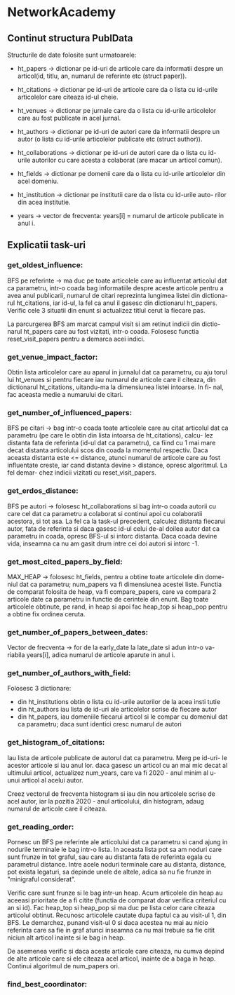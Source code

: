 # NetworkAcademy

## Continut structura PublData

Structurile de date folosite sunt urmatoarele:

* ht_papers -> dictionar pe id-uri de articole care da informatii despre un
articol(id, titlu, an, numarul de referinte etc (struct paper)).

* ht_citations -> dictionar pe id-uri de articole care da o lista cu id-urile
articolelor care citeaza id-ul cheie.

* ht_venues -> dictionar pe jurnale care da o lista cu id-urile articolelor
care au fost publicate in acel jurnal.

* ht_authors -> dictionar pe id-uri de autori care da informatii despre un
autor (o lista cu id-urile articolelor publicate etc (struct author)).

* ht_collaborations -> dictionar pe id-uri de autori care da o lista cu id-
urile autorilor cu care acesta a colaborat (are macar un articol comun).

* ht_fields -> dictionar pe domenii care da o lista cu id-urile articolelor
din acel domeniu.

* ht_institution -> dictionar pe institutii care da o lista cu id-urile auto-
rilor din acea institutie.

* years -> vector de frecventa: years\[i\] = numarul de articole publicate in
anul i.

## Explicatii task-uri

### get_oldest_influence:

BFS pe referinte -> ma duc pe toate articolele care au influentat articolul
dat ca parametru, intr-o coada bag informatiile despre aceste articole pentru a
avea anul publicarii, numarul de citari reprezinta lungimea listei din dictiona-
rul ht_citations, iar id-ul, la fel ca anul il gasesc din dictionarul ht_papers.
Verific cele 3 situatii din enunt si actualizez titlul cerut la fiecare pas.

La parcurgerea BFS am marcat campul visit si am retinut indicii din dictio-
narul ht_papers care au fost vizitati, intr-o coada. Folosesc functia
reset_visit_papers pentru a demarca acei indici.


### get_venue_impact_factor:

Obtin lista articolelor care au aparul in jurnalul dat ca parametru, cu aju
torul lui ht_venues si pentru fiecare iau numarul de articole care il citeaza,
din dictionarul ht_citations, uitandu-ma la dimensiunea listei intoarse. In fi-
nal, fac aceasta medie a numarului de citari.


### get_number_of_influenced_papers:

BFS pe citari -> bag intr-o coada toate articolele care au citat articolul
dat ca parametru (pe care le obtin din lista intoarsa de ht_citations), calcu-
lez distanta fata de referinta (id-ul dat ca parametru), ca fiind cu 1 mai mare
decat distanta articolului scos din coada la momentul respectiv. Daca aceasta
distanta este <= distance, atunci numarul de articole care au fost influentate
creste, iar cand distanta devine > distance, opresc algoritmul. La fel demar-
chez indicii vizitati cu reset_visit_papers.


### get_erdos_distance:

BFS pe autori -> folosesc ht_collaborations si bag intr-o coada autorii cu
care cel dat ca parametru a colaborat si continui apoi cu colaboratii acestora,
si tot asa. La fel ca la task-ul precedent, calculez distanta fiecarui autor,
fata de referinta si daca gasesc id-ul celui de-al doilea autor dat ca parametru
in coada, opresc BFS-ul si intorc distanta. Daca coada devine vida, inseamna ca
nu am gasit drum intre cei doi autori si intorc -1.


### get_most_cited_papers_by_field:

MAX_HEAP -> folosesc ht_fields, pentru a obtine toate articolele din dome-
niul dat ca parametru; num_papers va fi dimensiunea acestei liste. Functia de
comparat folosita de heap, va fi compare_papers, care va compara 2 articole date
ca parametru in functie de cerintele din enunt. Bag toate articolele obtinute,
pe rand, in heap si apoi fac heap_top si heap_pop pentru a obtine fix ordinea
ceruta.


### get_number_of_papers_between_dates:

Vector de frecventa -> for de la early_date la late_date si adun intr-o va-
riabila years\[i\], adica numarul de articole aparute in anul i.


### get_number_of_authors_with_field:

Folosesc 3 dictionare:
* din ht_institutions obtin o lista cu id-urile autorilor de la acea insti
tutie
* din ht_authors iau lista de id-uri ale articolelor scrise de fiecare autor
* din ht_papers, iau domeniile fiecarui articol si le compar cu domeniul
dat ca parametru; daca sunt identici cresc numarul de autori


### get_histogram_of_citations:

Iau lista de articole publicate de autorul dat ca parametru. Merg pe id-uri-
le acestor articole si iau anul lor. daca gasesc un articol cu an mai mic decat
al ultimului articol, actualizez num_years, care va fi 2020 - anul minim al u-
unui articol al acelui autor.

Creez vectorul de frecventa histogram si iau din nou articolele scrise de
acel autor, iar la pozitia 2020 - anul articolului, din histogram, adaug numarul
de articole care il citeaza.


### get_reading_order:

Pornesc un BFS pe referinte ale articolului dat ca parametru si cand ajung
in nodurile terminale le bag intr-o lista. In aceasta lista pot sa am noduri
care sunt frunze in tot graful, sau care au distanta fata de referinta egala cu
parametrul distance. Intre acele noduri terminale care au distanta, distance,
pot exista legaturi, sa depinde unele de altele, adica sa nu fie frunze in
"minigraful considerat".

Verific care sunt frunze si le bag intr-un heap. Acum articolele din heap au
aceeasi prioritate de a fi citite (functia de comparat doar verifica criteriul
cu an si id). Fac heap_top si heap_pop si ma duc pe lista celor care citeaza
articolul obtinut. Recunosc articolele cautate dupa faptul ca au visit-ul 1,
din BFS. Le demarchez, punand visit-ul 0 si daca acestea nu mai au nicio
referinta care sa fie in graf atunci inseamna ca nu mai trebuie sa fie citit
niciun alt articol inainte si le bag in heap.

De asemenea verific si daca aceste articole care citeaza, nu cumva depind de
alte articole care si ele citeaza acel articol, inainte de a baga in heap.
Continui algoritmul de num_papers ori.


### find_best_coordinator:



		

